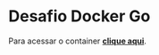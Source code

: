 # Desafio Docker Go

Para acessar o container [**clique aqui**](https://hub.docker.com/repository/docker/mnunes1983/fullcycle/general).
